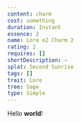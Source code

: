 ```yaml
---
content: charm
cost: something
duration: Instant
essence: 2
name: Lore e2 Charm 2
rating: 2
requires: []
shortDescription: ~
splat: Second Sunrise
tags: []
trait: Lore
tree: Sage
type: Simple
---
```


Hello **world**!
